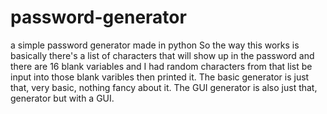 # password-generator
a simple password generator made in python
So the way this works is basically there's a list of characters that will show up in the password and there are 16 blank variables and I had random characters from that list
be input into those blank varibles then printed it.
The basic generator is just that, very basic, nothing fancy about it.
The GUI generator is also just that, generator but with a GUI.
